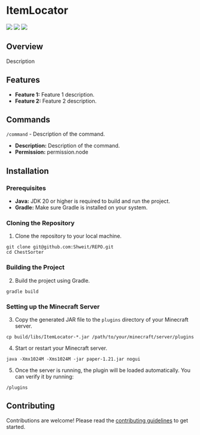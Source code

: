 # ItemLocator
<img src="https://img.shields.io/github/actions/workflow/status/Shweit/ItemLocator/runtime.yml" /> <img src="https://img.shields.io/github/v/release/Shweit/ItemLocator" /> <img src="https://img.shields.io/github/license/Shweit/ItemLocator" />

## Overview
Description

## Features
- **Feature 1:** Feature 1 description.
- **Feature 2:** Feature 2 description.

## Commands
`/command` - Description of the command.
- **Description:** Description of the command.
- **Permission:** permission.node

## Installation
### Prerequisites
- **Java:** JDK 20 or higher is required to build and run the project.
- **Gradle:** Make sure Gradle is installed on your system.

### Cloning the Repository
1. Clone the repository to your local machine.
```shell
git clone git@github.com:Shweit/REPO.git
cd ChestSorter
```
### Building the Project
2. Build the project using Gradle.
```shell
gradle build
```
### Setting up the Minecraft Server
3. Copy the generated JAR file to the `plugins` directory of your Minecraft server.
```shell
cp build/libs/ItemLocator-*.jar /path/to/your/minecraft/server/plugins
```
4. Start or restart your Minecraft server.
```shell
java -Xmx1024M -Xms1024M -jar paper-1.21.jar nogui
```
5.  Once the server is running, the plugin will be loaded automatically. You can verify it by running:
```shell
/plugins
```

## Contributing
Contributions are welcome! Please read the [contributing guidelines](CONTRIBUTING.md) to get started.